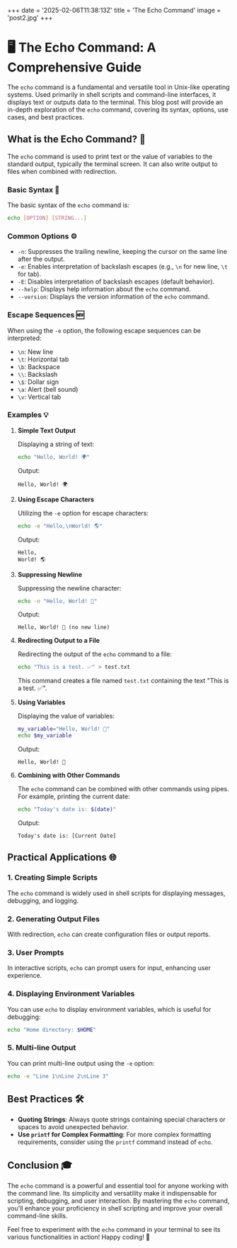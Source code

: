 +++
date = '2025-02-06T11:38:13Z'
title = 'The Echo Command'
image = 'post2.jpg'
+++

# 🖥️ The Echo Command: A Comprehensive Guide

The `echo` command is a fundamental and versatile tool in Unix-like operating systems. Used primarily in shell scripts and command-line interfaces, it displays text or outputs data to the terminal. This blog post will provide an in-depth exploration of the `echo` command, covering its syntax, options, use cases, and best practices.

## What is the Echo Command? 🤔

The `echo` command is used to print text or the value of variables to the standard output, typically the terminal screen. It can also write output to files when combined with redirection.

### Basic Syntax 📜

The basic syntax of the `echo` command is:

```bash
echo [OPTION] [STRING...]
```

### Common Options ⚙️

- `-n`: Suppresses the trailing newline, keeping the cursor on the same line after the output.
- `-e`: Enables interpretation of backslash escapes (e.g., `\n` for new line, `\t` for tab).
- `-E`: Disables interpretation of backslash escapes (default behavior).
- `--help`: Displays help information about the `echo` command.
- `--version`: Displays the version information of the `echo` command.

### Escape Sequences 🆕

When using the `-e` option, the following escape sequences can be interpreted:

- `\n`: New line
- `\t`: Horizontal tab
- `\b`: Backspace
- `\\`: Backslash
- `\$`: Dollar sign
- `\a`: Alert (bell sound)
- `\v`: Vertical tab

### Examples 💡

1. **Simple Text Output**

   Displaying a string of text:

   ```bash
   echo "Hello, World! 🌍"
   ```

   Output:
   ```
   Hello, World! 🌍
   ```

2. **Using Escape Characters**

   Utilizing the `-e` option for escape characters:

   ```bash
   echo -e "Hello,\nWorld! 🌎"
   ```

   Output:
   ```
   Hello,
   World! 🌎
   ```

3. **Suppressing Newline**

   Suppressing the newline character:

   ```bash
   echo -n "Hello, World! 🌟"
   ```

   Output:
   ```
   Hello, World! 🌟 (no new line)
   ```

4. **Redirecting Output to a File**

   Redirecting the output of the `echo` command to a file:

   ```bash
   echo "This is a test. ✅" > test.txt
   ```

   This command creates a file named `test.txt` containing the text "This is a test. ✅".

5. **Using Variables**

   Displaying the value of variables:

   ```bash
   my_variable="Hello, World! 🎉"
   echo $my_variable
   ```

   Output:
   ```
   Hello, World! 🎉
   ```

6. **Combining with Other Commands**

   The `echo` command can be combined with other commands using pipes. For example, printing the current date:

   ```bash
   echo "Today's date is: $(date)"
   ```

   Output:
   ```
   Today's date is: [Current Date]
   ```

## Practical Applications 🌐

### 1. Creating Simple Scripts

The `echo` command is widely used in shell scripts for displaying messages, debugging, and logging.

### 2. Generating Output Files

With redirection, `echo` can create configuration files or output reports.

### 3. User Prompts

In interactive scripts, `echo` can prompt users for input, enhancing user experience.

### 4. Displaying Environment Variables

You can use `echo` to display environment variables, which is useful for debugging:

```bash
echo "Home directory: $HOME"
```

### 5. Multi-line Output

You can print multi-line output using the `-e` option:

```bash
echo -e "Line 1\nLine 2\nLine 3"
```

## Best Practices 🛠️

- **Quoting Strings**: Always quote strings containing special characters or spaces to avoid unexpected behavior.
- **Use `printf` for Complex Formatting**: For more complex formatting requirements, consider using the `printf` command instead of `echo`.

## Conclusion 🎓

The `echo` command is a powerful and essential tool for anyone working with the command line. Its simplicity and versatility make it indispensable for scripting, debugging, and user interaction. By mastering the `echo` command, you'll enhance your proficiency in shell scripting and improve your overall command-line skills.

Feel free to experiment with the `echo` command in your terminal to see its various functionalities in action! Happy coding! 🚀
